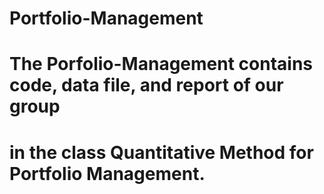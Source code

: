 # Portfolio-Management
# The Porfolio-Management contains code, data file, and report of our group 
# in the class Quantitative Method for Portfolio Management. 
